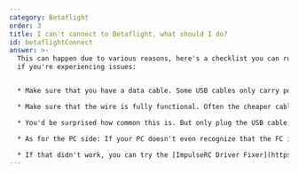 ```yaml
---
category: Betaflight
order: 3
title: I can't connect to Betaflight, what should I do?
id: betaflightConnect
answer: >-
  This can happen due to various reasons, here's a checklist you can run through
  if you're experiencing issues:


  * Make sure that you have a data cable. Some USB cables only carry power

  * Make sure that the wire is fully functional. Often the cheaper cables snap internally, only allowing a flaky connection at best

  * You'd be surprised how common this is. But only plug the USB cable into the flight controller. Likely culprits for confusion can be DJI Air units, but I've seen people plug in radios as well (for whatever reason), so don't feel bad if you don't find the correct port the first time

  * As for the PC side: If your PC doesn't even recognize that the FC is plugged in with a sound indication, try a different USB port

  * If that didn't work, you can try the [ImpulseRC Driver Fixer](https://impulserc.com/pages/downloads) tool to install all the needed drivers
---
```

